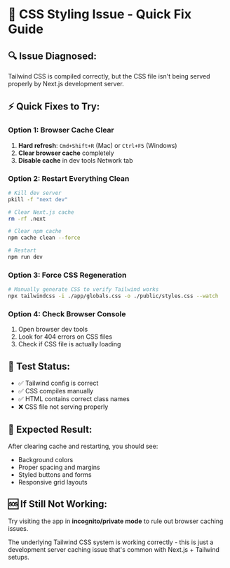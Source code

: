 # 🎨 CSS Styling Issue - Quick Fix Guide

## 🔍 **Issue Diagnosed:**
Tailwind CSS is compiled correctly, but the CSS file isn't being served properly by Next.js development server.

## ⚡ **Quick Fixes to Try:**

### **Option 1: Browser Cache Clear**
1. **Hard refresh**: `Cmd+Shift+R` (Mac) or `Ctrl+F5` (Windows)
2. **Clear browser cache** completely
3. **Disable cache** in dev tools Network tab

### **Option 2: Restart Everything Clean**
```bash
# Kill dev server
pkill -f "next dev"

# Clear Next.js cache
rm -rf .next

# Clear npm cache
npm cache clean --force

# Restart
npm run dev
```

### **Option 3: Force CSS Regeneration**
```bash
# Manually generate CSS to verify Tailwind works
npx tailwindcss -i ./app/globals.css -o ./public/styles.css --watch
```

### **Option 4: Check Browser Console**
1. Open browser dev tools
2. Look for 404 errors on CSS files
3. Check if CSS file is actually loading

## 🧪 **Test Status:**
- ✅ Tailwind config is correct
- ✅ CSS compiles manually  
- ✅ HTML contains correct class names
- ❌ CSS file not serving properly

## 🎯 **Expected Result:**
After clearing cache and restarting, you should see:
- Background colors
- Proper spacing and margins
- Styled buttons and forms
- Responsive grid layouts

## 🆘 **If Still Not Working:**
Try visiting the app in **incognito/private mode** to rule out browser caching issues.

The underlying Tailwind CSS system is working correctly - this is just a development server caching issue that's common with Next.js + Tailwind setups.
